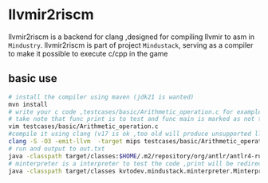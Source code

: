 # llvmir2riscm

llvmir2riscm is a backend for clang ,designed for compiling llvmir to asm in `Mindustry`.
llvmir2riscm is part of project `Mindustack`, serving as a compiler to make it possible to execute c/cpp in the game

## basic use

```bash
# install the compiler using maven (jdk21 is wanted)
mvn install
# write your c code ,testcases/basic/Arithmetic_operation.c for example
# take note that func print is to test and func main is marked as not to be optimized
vim testcases/basic/Arithmetic_operation.c
#compile it using clang (v17 is ok ,too old will produce unsupported llvmir code)
clang -S -O3 -emit-llvm  -target mips testcases/basic/Arithmetic_operation.c
# run and output to out.txt
java -classpath target/classes:$HOME/.m2/repository/org/antlr/antlr4-runtime/4.11.1/antlr4-runtime-4.11.1.jar kvtodev.mindustack.llvmir2riscm.llvmir2riscm < testcases/basic/Arithmetic_operation.ll >out.txt
# minterpreter is a interpreter to test the code ,print will be redirected to file result.txt 
java -classpath target/classes kvtodev.mindustack.minterpreter.Minterpreter <out.txt >result.txt
```